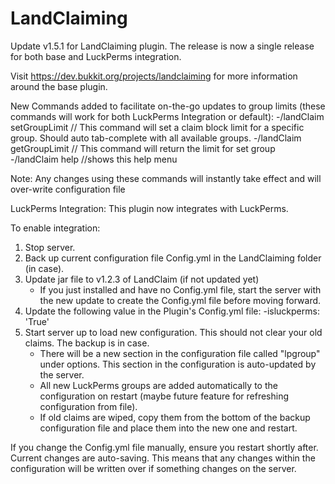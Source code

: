 # LandClaiming
Update v1.5.1  for LandClaiming plugin. The release is now a single release for both base and LuckPerms integration.

Visit https://dev.bukkit.org/projects/landclaiming for more information around the base plugin.

New Commands added to facilitate on-the-go updates to group limits (these commands will work for both LuckPerms Integration or default):
	-/landClaim setGroupLimit <groupame> <limit> // This command will set a claim block limit for a specific group. Should auto tab-complete with all available groups. 
	-/landClaim getGroupLimit <groupame> // This command will return the limit for set group
	-/landClaim help //shows this help menu
		
Note: Any changes using these commands will instantly take effect and will over-write configuration file

LuckPerms Integration:
This plugin now integrates with LuckPerms. 

To enable integration:
1. Stop server.
2. Back up current configuration file Config.yml in the LandClaiming folder (in case).
3. Update jar file to v1.2.3 of LandClaim (if not updated yet)
	- If you just installed and have no Config.yml file, start the server with the new update to create the Config.yml file before moving forward. 
4. Update the following value in the Plugin's Config.yml file:
	-isluckperms: 'True'
5. Start server up to load new configuration. This should not clear your old claims. The backup is in case. 
	- There will be a new section in the configuration file called "lpgroup" under options. This section in the configuration is auto-updated by the server. 
	- All new LuckPerms groups are added automatically to the configuration on restart (maybe future feature for refreshing configuration from file).
	- If old claims are wiped, copy them from the bottom of the backup configuration file and place them into the new one and restart.

If you change the Config.yml file manually, ensure you restart shortly after. 
Current changes are auto-saving. This means that any changes within the configuration will be written over if something changes on the server.
